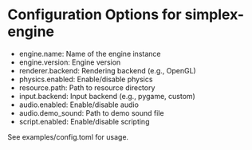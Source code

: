 # Configuration Options for simplex-engine

- engine.name: Name of the engine instance
- engine.version: Engine version
- renderer.backend: Rendering backend (e.g., OpenGL)
- physics.enabled: Enable/disable physics
- resource.path: Path to resource directory
- input.backend: Input backend (e.g., pygame, custom)
- audio.enabled: Enable/disable audio
- audio.demo_sound: Path to demo sound file
- script.enabled: Enable/disable scripting

See examples/config.toml for usage.
